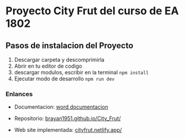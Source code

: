 # Proyecto City Frut del curso de EA 1802
## Pasos de instalacion del Proyecto
1. Descargar carpeta y descomprimirla
2. Abrir en tu editor de codigo 
3. descargar modulos, escribir en la terminal ``` npm install ```
4. Ejecutar modo de desarrollo ```npm run dev```


### Enlances

+ Documentacion:
[word documentacion](https://docs.google.com/document/d/1-DzcK78_zAThFz5-nyuMhJzdAX9XRbBs/edit?usp=sharing&ouid=112152779325520367120&rtpof=true&sd=true)

+ Repositorio:
[brayan1951.github.io/City_Frut/](https://github.com/Brayan1951/City_Frut)
+ Web site implementada:
[cityfrut.netlify.app/](https://cityfrut.netlify.app/)
